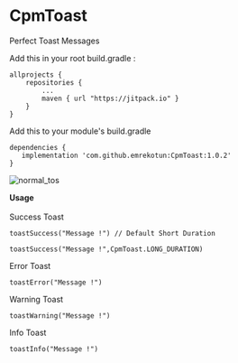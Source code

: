 # CpmToast
Perfect Toast Messages

Add this in your root build.gradle :
```
allprojects {
	repositories {
		...
		maven { url "https://jitpack.io" }
	}
}
```
Add this to your module's build.gradle
```
dependencies {
   implementation 'com.github.emrekotun:CpmToast:1.0.2'
}
```
![normal_tos](https://user-images.githubusercontent.com/22660204/139630691-63be6d16-091f-481d-a873-3f9c936cafd4.png)

<b>Usage</b> <br/><br/>
Success Toast
```
toastSuccess("Message !") // Default Short Duration
 ``` 
 ```
 toastSuccess("Message !",CpmToast.LONG_DURATION)
 ```
Error Toast
 ```
toastError("Message !")
 ```
Warning Toast
 ```
toastWarning("Message !")
 ```
Info Toast
```
toastInfo("Message !")
```
